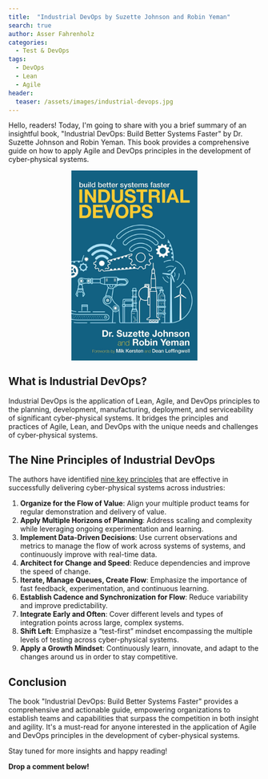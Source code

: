 ```yaml
---
title:  "Industrial DevOps by Suzette Johnson and Robin Yeman"
search: true
author: Asser Fahrenholz
categories: 
  - Test & DevOps
tags:
  - DevOps
  - Lean
  - Agile  
header:
  teaser: /assets/images/industrial-devops.jpg
---
```



Hello, readers! Today, I'm going to share with you a brief summary of an insightful book, "Industrial DevOps: Build Better Systems Faster" by Dr. Suzette Johnson and Robin Yeman. This book provides a comprehensive guide on how to apply Agile and DevOps principles in the development of cyber-physical systems.

<p align="center">
<a href="/assets/images/industrial-devops.jpg"><img src="/assets/images/industrial-devops.jpg" width="50%" alt="Industrial DevOps" align="center"></a>
</p>

## What is Industrial DevOps?

Industrial DevOps is the application of Lean, Agile, and DevOps principles to the planning, development, manufacturing, deployment, and serviceability of significant cyber-physical systems. It bridges the principles and practices of Agile, Lean, and DevOps with the unique needs and challenges of cyber-physical systems.

## The Nine Principles of Industrial DevOps

The authors have identified [nine key principles][2] that are effective in successfully delivering cyber-physical systems across industries:

1. **Organize for the Flow of Value**: Align your multiple product teams for regular demonstration and delivery of value.
2. **Apply Multiple Horizons of Planning**: Address scaling and complexity while leveraging ongoing experimentation and learning.
3. **Implement Data-Driven Decisions**: Use current observations and metrics to manage the flow of work across systems of systems, and continuously improve with real-time data.
4. **Architect for Change and Speed**: Reduce dependencies and improve the speed of change.
5. **Iterate, Manage Queues, Create Flow**: Emphasize the importance of fast feedback, experimentation, and continuous learning.
6. **Establish Cadence and Synchronization for Flow**: Reduce variability and improve predictability.
7. **Integrate Early and Often**: Cover different levels and types of integration points across large, complex systems.
8. **Shift Left**: Emphasize a “test-first” mindset encompassing the multiple levels of testing across cyber-physical systems.
9. **Apply a Growth Mindset**: Continuously learn, innovate, and adapt to the changes around us in order to stay competitive.

## Conclusion

The book "Industrial DevOps: Build Better Systems Faster" provides a comprehensive and actionable guide, empowering organizations to establish teams and capabilities that surpass the competition in both insight and agility. It's a must-read for anyone interested in the application of Agile and DevOps principles in the development of cyber-physical systems.

Stay tuned for more insights and happy reading!

**Drop a comment below!**

[2]: https://itrevolution.com/articles/what-is-industrial-devops/ "What is Industrial DevOps?"
